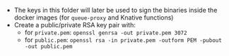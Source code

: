 - The keys in this folder will later be used to sign the binaries inside the docker images (for `queue-proxy` and Knative functions)
- Create a public/private RSA key pair with: 
    - for `private.pem`: `openssl genrsa -out private.pem 3072`
    - for `public.pem`: `openssl rsa -in private.pem -outform PEM -pubout -out public.pem`